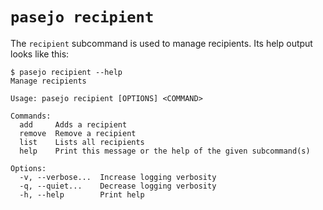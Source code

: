 # `pasejo recipient`

The `recipient` subcommand is used to manage recipients. Its help output looks like this:

```console
$ pasejo recipient --help
Manage recipients

Usage: pasejo recipient [OPTIONS] <COMMAND>

Commands:
  add     Adds a recipient
  remove  Remove a recipient
  list    Lists all recipients
  help    Print this message or the help of the given subcommand(s)

Options:
  -v, --verbose...  Increase logging verbosity
  -q, --quiet...    Decrease logging verbosity
  -h, --help        Print help

```


